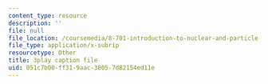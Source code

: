 ```yaml
---
content_type: resource
description: ''
file: null
file_location: /coursemedia/8-701-introduction-to-nuclear-and-particle-physics-fall-2020/051c7b00ff319aac38057d82154ed11e_olxlB5mW1CI.srt
file_type: application/x-subrip
resourcetype: Other
title: 3play caption file
uid: 051c7b00-ff31-9aac-3805-7d82154ed11e
---
```

